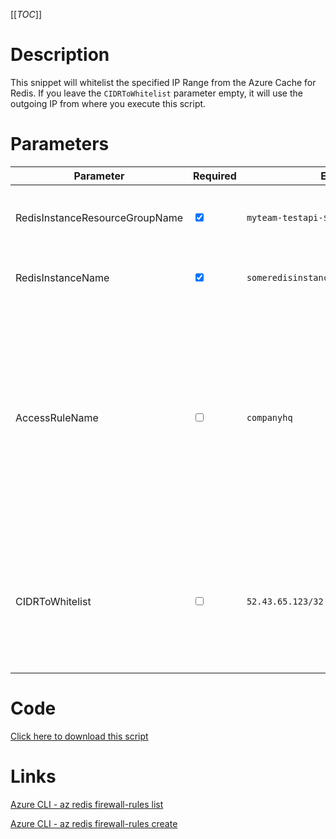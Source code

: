 [[_TOC_]]

# Description
This snippet will whitelist the specified IP Range from the Azure Cache for Redis. If you leave the `CIDRToWhitelist` parameter empty, it will use the outgoing IP from where you execute this script.

# Parameters
| Parameter | Required | Example Value | Description |
|--|--|--|--|
| RedisInstanceResourceGroupName | <input type="checkbox" checked> | `myteam-testapi-$(Release.EnvironmentName)` | The name of the resource group the Azure Cache for Redis is in. |
| RedisInstanceName | <input type="checkbox" checked> | `someredisinstance$(Release.EnvironmentName)` | The name for the Azure Cache for Redis resource. |
| AccessRuleName | <input type="checkbox"> | `companyhq` | You can override the name for this accessrule. If you leave this empty, the `CIDRToWhitelist` will be used for the naming (automatically). We recommend to leave this empty for ephemeral whitelists like Azure DevOps Hosted Agent ip's. |
| CIDRToWhitelist | <input type="checkbox"> | `52.43.65.123/32` | IP range in [CIDR](https://en.wikipedia.org/wiki/Classless_Inter-Domain_Routing) notation that should be whitelisted. If you leave this value empty, it will whitelist the machine's ip where you're running the script from. |

# Code
[Click here to download this script](../../../../src/RedisCache/Add-IP-Whitelist-to-RedisCache.ps1)

# Links

[Azure CLI - az redis firewall-rules list](https://docs.microsoft.com/en-us/cli/azure/redis/firewall-rules?view=azure-cli-latest#az_redis_firewall_rules_list)

[Azure CLI - az redis firewall-rules create](https://docs.microsoft.com/en-us/cli/azure/redis/firewall-rules?view=azure-cli-latest#az_redis_firewall_rules_create)